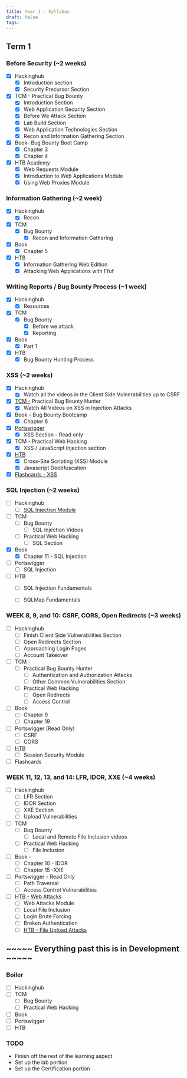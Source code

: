 ```yaml
---
title: Year 1 - Syllabus
draft: false
tags:
---
```


## Term 1
### Before Security (~2 weeks)

- [x] Hackinghub
    - [x] Introduction section
    - [x] Security Precursor Section
- [x] TCM - Practical Bug Bounty
    - [x] Introduction Section
    - [x] Web Application Security Section
    - [x] Before We Attack Section
    - [x] Lab Build Section
    - [x] Web Application Technologies Section
    - [x] Recon and Information Gathering Section
- [x] Book- Bug Bounty Boot Camp
    - [x] Chapter 3
    - [x] Chapter 4
- [x] HTB Academy
    - [x] Web Requests Module
    - [x] Introduction to Web Applications Module
    - [x] Using Web Proxies Module

### Information Gathering (~2 week)

- [x] Hackinghub
    - [x] Recon
- [x] TCM
    - [x] Bug Bounty
        - [x] Recon and Information Gathering
- [x] Book
    - [x] Chapter 5
- [x] HTB
    - [x] Information Gathering Web Edition
    - [x] Attacking Web Applications with Ffuf

### Writing Reports / Bug Bounty Process (~1 week)

- [x] Hackinghub
    - [x] Resources
- [x] TCM
    - [x] Bug Bounty
        - [x] Before we attack
        - [x] Reporting
- [x] Book
    - [x] Part 1
- [x] HTB
    - [x] Bug Bounty Hunting Process

### XSS (~2 weeks)

- [x] Hackinghub
    - [x] Watch all the videos in the Client Side Vulnerabilities up to CSRF
- [x] [TCM -](https://academy.tcm-sec.com/courses/2167756/lectures/49302904) Practical Bug Bounty Hunter
    - [x] Watch All Videos on XSS in Injection Attacks
- [x] Book - Bug Bounty Bootcamp
    - [x] Chapter 6
- [x] [Portswigger](https://portswigger.net/web-security/cross-site-scripting)
    - [x] XSS Section - Read only
- [x] TCM - Practical Web Hacking
    - [x] XSS / JavaScript Injection section
- [x] [HTB](https://academy.hackthebox.com/module/103/section/965)
    - [x] Cross-Site Scripting (XSS) Module
    - [x] Javascript Deobfuscation
- [x] [Flashcards - XSS](https://www.brainscape.com/l/study?classes=22641296-18098976&type=progressive)

### SQL Injection (~2 weeks)

- [ ] Hackinghub
    - [ ] [SQL Injection Module](https://app.hackinghub.io/hubs/nbbc-sqli)
- [ ] TCM
    - [ ] Bug Bounty
        - [ ] SQL Injection Videos
    - [ ] Practical Web Hacking
        - [ ] SQL Section
- [x] Book
    - [x] Chapter 11 - SQL Injection
- [ ] Portswigger
    - [ ] SQL Injection
- [ ] HTB
    - [ ] SQL Injection Fundamentals
    - [ ] SQLMap Fundamentals


### WEEK 8, 9, and 10: CSRF, CORS, Open Redirects (~3 weeks)

- [ ] Hackinghub
    - [ ] Finish Client Side Vulnerabilities Section
    - [ ] Open Redirects Section
    - [ ] Approaching Login Pages
    - [ ] Account Takeover
- [ ] TCM -
    - [ ] Practical Bug Bounty Hunter
        - [ ] Authentication and Authorization Attacks
        - [ ] Other Common Vulnerabilities Section
    - [ ] Practical Web Hacking
        - [ ] Open Redirects
        - [ ] Access Control
- [ ] Book
    - [ ] Chapter 9
    - [ ] Chapter 19
- [ ] Portswigger (Read Only)
    - [ ] CSRF
    - [ ] CORS
- [ ] [HTB](https://academy.hackthebox.com/module/details/153)
    - [ ] Session Security Module
- [ ] Flashcards

### WEEK 11, 12, 13, and 14: LFR, IDOR, XXE (~4 weeks)

- [ ] Hackinghub
    - [ ] LFR Section
    - [ ] IDOR Section
    - [ ] XXE Section
    - [ ] Upload Vulnerabilities
- [ ] TCM
    - [ ] Bug Bounty
        - [ ] Local and Remote File Inclusion videos
    - [ ] Practical Web Hacking
        - [ ] File Inclusion
- [ ] Book -
    - [ ] Chapter 10 - IDOR
    - [ ] Chapter 15 -XXE
- [ ] Portswigger - Read Only
    - [ ] Path Traversal
    - [ ] Access Control Vulnerabilities
- [ ] [HTB - Web Attacks](https://academy.hackthebox.com/module/details/134)
    - [ ] Web Attacks Module
    - [ ] Local File Inclusion
    - [ ] Login Brute Forcing
    - [ ] Broken Authentication
    - [ ] [HTB - File Upload Attacks](https://academy.hackthebox.com/module/details/136)

## ~~~~~ Everything past this is in Development ~~~~~

### Boiler

- [ ]  Hackinghub
- [ ]  TCM
    - [ ]  Bug Bounty
    - [ ]  Practical Web Hacking
- [ ]  Book
- [ ]  Portswigger
- [ ]  HTB

### TODO
- Finish off the rest of the learning aspect
- Set up the lab portion
- Set up the Certification portion

